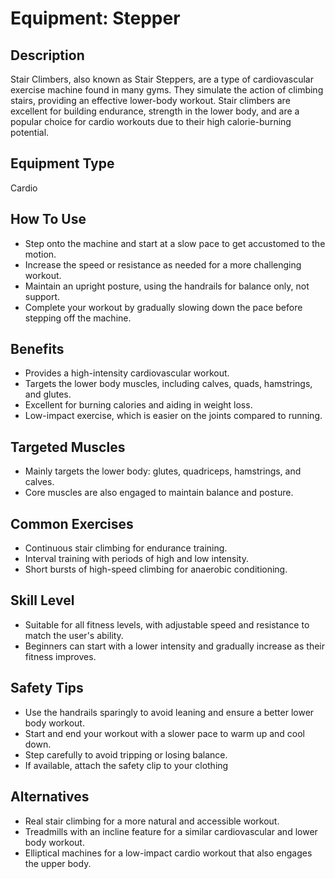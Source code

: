 # Equipment: Stepper

## Description
<p>Stair Climbers, also known as Stair Steppers, are a type of cardiovascular exercise machine found in many gyms. They simulate the action of climbing stairs, providing an effective lower-body workout. Stair climbers are excellent for building endurance, strength in the lower body, and are a popular choice for cardio workouts due to their high calorie-burning potential.</p>

## Equipment Type
Cardio

## How To Use
<ul><li>Step onto the machine and start at a slow pace to get accustomed to the motion.</li><li>Increase the speed or resistance as needed for a more challenging workout.</li><li>Maintain an upright posture, using the handrails for balance only, not support.</li><li>Complete your workout by gradually slowing down the pace before stepping off the machine.</li></ul>

## Benefits
<ul><li>Provides a high-intensity cardiovascular workout.</li><li>Targets the lower body muscles, including calves, quads, hamstrings, and glutes.</li><li>Excellent for burning calories and aiding in weight loss.</li><li>Low-impact exercise, which is easier on the joints compared to running.</li></ul>

## Targeted Muscles
<ul><li>Mainly targets the lower body: glutes, quadriceps, hamstrings, and calves.</li><li>Core muscles are also engaged to maintain balance and posture.</li></ul>

## Common Exercises
<ul><li>Continuous stair climbing for endurance training.</li><li>Interval training with periods of high and low intensity.</li><li>Short bursts of high-speed climbing for anaerobic conditioning.</li></ul>

## Skill Level
<ul><li>Suitable for all fitness levels, with adjustable speed and resistance to match the user's ability.</li><li>Beginners can start with a lower intensity and gradually increase as their fitness improves.</li></ul>

## Safety Tips
<ul><li>Use the handrails sparingly to avoid leaning and ensure a better lower body workout.</li><li>Start and end your workout with a slower pace to warm up and cool down.</li><li>Step carefully to avoid tripping or losing balance.</li><li>If available, attach the safety clip to your clothing</li></ul>

## Alternatives
<ul><li>Real stair climbing for a more natural and accessible workout.</li><li>Treadmills with an incline feature for a similar cardiovascular and lower body workout.</li><li>Elliptical machines for a low-impact cardio workout that also engages the upper body.</li></ul>

